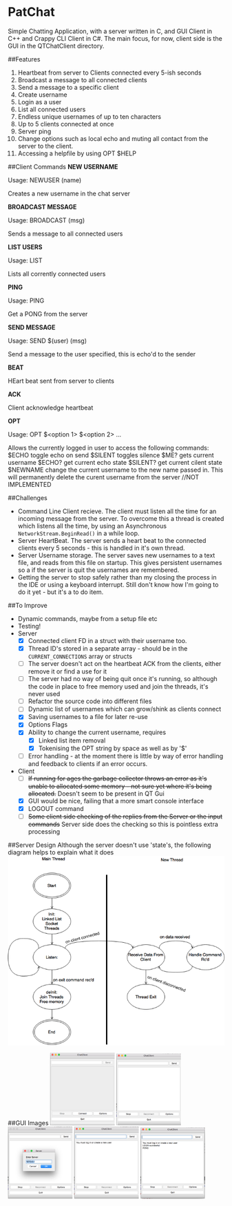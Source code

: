 # PatChat
Simple Chatting Application, with a server written in C, and GUI Client in C++ and Crappy CLI Client in C#. The main focus, for now, client side is the GUI in the QTChatClient directory.

##Features
1. Heartbeat from server to Clients connected every 5-ish seconds
2. Broadcast a message to all connected clients
3. Send a message to a specific client
4. Create username
5. Login as a user
6. List all connected users
7. Endless unique usernames of up to ten characters
8. Up to 5 clients connected at once
9. Server ping
10. Change options such as local echo and muting all contact from the server to the client. 
11. Accessing a helpfile by using OPT $HELP

##Client Commands
**NEW USERNAME**

Usage: NEWUSER (name)

Creates a new username in the chat server

**BROADCAST MESSAGE**

Usage: BROADCAST (msg)

Sends a message to all connected users

**LIST USERS**

Usage: LIST 

Lists all corrently connected users

**PING**

Usage: PING

Get a PONG from the server

**SEND MESSAGE**

Usage: SEND $(user) (msg)

Send a message to the user specified, this is echo'd to the sender

**BEAT**

HEart beat sent from server to clients

**ACK**

Client acknowledge heartbeat

**OPT**

Usage: OPT $<option 1> $<option 2> ...

Allows the currently logged in user to access the following commands:
$ECHO toggle echo on send
$SILENT toggles silence
$ME? gets current username
$ECHO? get current echo state
$SILENT? get current cilent state
$NEWNAME <new name> change the current username to the new name passed in. This will permanently delete the curent username from the server //NOT IMPLEMENTED

##Challenges
- Command Line Client recieve. The client must listen all the time for an incoming message from the server. To overcome this a thread is created which listens all the time, by using an Asynchronous `NetworkStream.BeginRead()` in a while loop. 
- Server HeartBeat. The server sends a heart beat to the connected clients every 5 seconds - this is handled in it's own thread.
- Server Username storage. The server saves new usernames to a text file, and reads from this file on startup. This gives persistent usernames so a if the server is quit the usernames are remembered.
- Getting the server to stop safely rather than my closing the process in the IDE or using a keyboard interrupt. Still don't know how I'm going to do it yet - but it's a to do item.

##To Improve
- Dynamic commands, maybe from a setup file etc
- Testing! 
- Server
  - [X] Connected client FD in a struct with their username too.
  - [X] Thread ID's stored in a separate array - should be in the `CURRENT_CONNECTIONS` array or structs
  - [ ] The server doesn't act on the heartbeat ACK from the clients, either remove it or find a use for it
  - [ ] The server had no way of being quit once it's running, so although the code in place to free memory used and join the threads, it's never used
  - [ ] Refactor the source code into different files
  - [ ] Dynamic list of usernames which can grow/shink as clients connect
  - [X] Saving usernames to a file for later re-use
  - [X] Options Flags
  - [X] Ability to change the current username, requires
    - [X] Linked list item removal
    - [X] Tokenising the OPT string by space as well as by '$' 
  - [ ] Error handling - at the moment there is little by way of error handling and feedback to clients if an error occurs.

- Client
  - [ ] ~~If running for ages the garbage collector throws an error as it's unable to allocated some memory - not sure yet where it's being allocated.~~ Doesn't seem to be present in QT Gui
  - [X] GUI would be nice, failing that a more smart console interface
  - [X] LOGOUT command
  - [ ] ~~Some client side checking of the replies from the Server or the input commands~~ Server side does the checking so this is pointless extra processing

##Server Design
Although the server doesn't use 'state's, the following diagram helps to explain what it does
<img src ="ChatServer/ServerStates.png" >

##GUI Images
<img src ="QTChatClient/Images/onOpen.png" width = 150>
<img src ="QTChatClient/Images/onConnect.png" width = 150>
<img src ="QTChatClient/Images/onOptions.png" width = 150>
<img src ="QTChatClient/Images/onInitialMsg.png" width = 150>
<img src ="QTChatClient/Images/onUse.png" width = 150>
